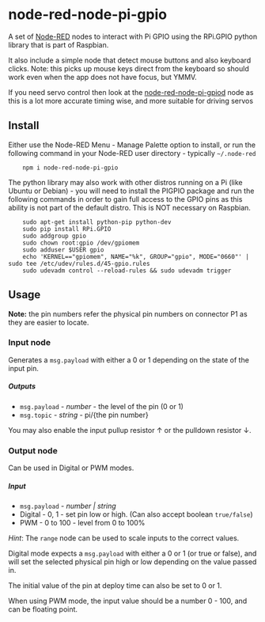 node-red-node-pi-gpio
=====================

A set of <a href="http://nodered.org" target="_new">Node-RED</a> nodes to interact with Pi GPIO using the RPi.GPIO python library that is part of Raspbian.

It also include a simple node that detect mouse buttons and also keyboard clicks. Note: this
picks up mouse keys direct from the keyboard so should work even when the app does not have
focus, but YMMV.

If you need servo control then look at the
<a href="https://flows.nodered.org/node/node-red-node-pi-gpiod">node-red-node-pi-gpiod</a> node
as this is a lot more accurate timing wise, and more suitable for driving servos

## Install

Either use the Node-RED Menu - Manage Palette option to install, or run the following
command in your Node-RED user directory - typically `~/.node-red`

        npm i node-red-node-pi-gpio

The python library may also work with other distros running on a Pi (like Ubuntu or Debian) - you will need to install the PIGPIO package and run the following commands in order to gain full access to the GPIO pins as this ability is not part of the default distro. This is NOT necessary on Raspbian.

        sudo apt-get install python-pip python-dev
        sudo pip install RPi.GPIO  
        sudo addgroup gpio
        sudo chown root:gpio /dev/gpiomem
        sudo adduser $USER gpio
        echo 'KERNEL=="gpiomem", NAME="%k", GROUP="gpio", MODE="0660"' | sudo tee /etc/udev/rules.d/45-gpio.rules
        sudo udevadm control --reload-rules && sudo udevadm trigger

## Usage

**Note:** the pin numbers refer the physical pin numbers on connector P1 as they are easier to locate.

### Input node

Generates a `msg.payload` with either a 0 or 1 depending on the state of the input pin.

##### Outputs

 - `msg.payload` - *number* - the level of the pin (0 or 1)
 - `msg.topic` - *string* - pi/{the pin number}

You may also enable the input pullup resistor &uarr; or the pulldown resistor &darr;.

### Output node

Can be used in Digital or PWM modes.

##### Input

 - `msg.payload` - *number | string*
  - Digital - 0, 1 - set pin low or high. (Can also accept boolean `true/false`)
  - PWM - 0 to 100 - level from 0 to 100%

*Hint*: The `range` node can be used to scale inputs to the correct values.

Digital mode expects a `msg.payload` with either a 0 or 1 (or true or false),
and will set the selected physical pin high or low depending on the value passed in.

The initial value of the pin at deploy time can also be set to 0 or 1.

When using PWM mode, the input value should be a number 0 - 100, and can be floating point.
